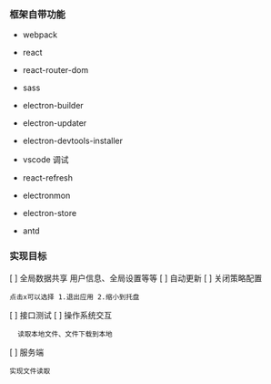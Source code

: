 ### 框架自带功能

- webpack
- react
- react-router-dom
- sass
- electron-builder
- electron-updater
- electron-devtools-installer
- vscode 调试
- react-refresh
- electronmon

- electron-store
- antd

### 实现目标

[ ] 全局数据共享 用户信息、全局设置等等
[ ] 自动更新
[ ] 关闭策略配置

    点击x可以选择 1.退出应用 2.缩小到托盘

[ ] 接口测试
[ ] 操作系统交互

      读取本地文件、文件下载到本地

[ ] 服务端

    实现文件读取
